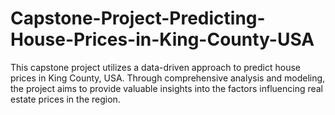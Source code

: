 # Capstone-Project-Predicting-House-Prices-in-King-County-USA
This capstone project utilizes a data-driven approach to predict house prices in King County, USA. Through comprehensive analysis and modeling, the project aims to provide valuable insights into the factors influencing real estate prices in the region.
